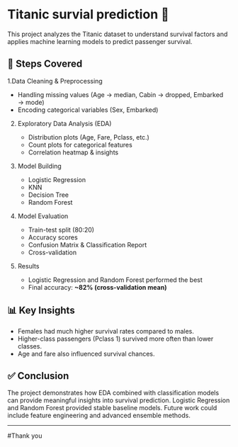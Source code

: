 
# Titanic survial prediction 🚢

This project analyzes the Titanic dataset to understand survival factors and applies machine learning models to predict passenger survival.

## 📌 Steps Covered
1.Data Cleaning & Preprocessing  
   - Handling missing values (Age → median, Cabin → dropped, Embarked → mode)  
   - Encoding categorical variables (Sex, Embarked)  

2. Exploratory Data Analysis (EDA)  
   - Distribution plots (Age, Fare, Pclass, etc.)  
   - Count plots for categorical features  
   - Correlation heatmap & insights  

3. Model Building  
   - Logistic Regression  
   - KNN  
   - Decision Tree  
   - Random Forest  

4. Model Evaluation  
   - Train-test split (80:20)  
   - Accuracy scores  
   - Confusion Matrix & Classification Report  
   - Cross-validation  

5. Results  
   - Logistic Regression and Random Forest performed the best  
   - Final accuracy: **~82% (cross-validation mean)**  

## 📊 Key Insights
- Females had much higher survival rates compared to males.  
- Higher-class passengers (Pclass 1) survived more often than lower classes.  
- Age and fare also influenced survival chances.  

## ✅ Conclusion
The project demonstrates how EDA combined with classification models can provide meaningful insights into survival prediction. Logistic Regression and Random Forest provided stable baseline models. Future work could include feature engineering and advanced ensemble methods.  

---
#Thank you

